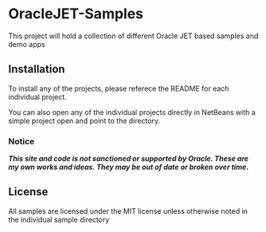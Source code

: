 # OracleJET-Samples
This project will hold a collection of different Oracle JET based samples and demo apps

## Installation
To install any of the projects, please referece the README for each individual project.

You can also open any of the individual projects directly in NetBeans with a simple project open and point to the directory.

### Notice
***This site and code is not sanctioned or supported by Oracle.  These are my own works and ideas.  They may be out of date or broken over time.***

## License
All samples are licensed under the MIT license unless otherwise noted in the individual sample directory
